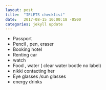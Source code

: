 ```yaml
---
layout: post
title:  "IELETS checklist"
date:   2017-08-15 10:00:18 -0500
categories: jekyll update
---
```



* Passport
* Pencil , pen, eraser
* Booking hotel
* Renting car
* watch
* Food , water ( clear water bootle no label)
* nikki  contacting her
* Eye glasses /sun glasses
* energy drinks
